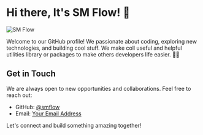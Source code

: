 # Hi there, It's SM Flow! 👋

![SM Flow](https://github.com/smflow/smflow/assets/160110169/f55efa78-6e85-4349-8dec-fdc999c04597)

Welcome to our GitHub profile! We passionate about coding, exploring new technologies, and building cool stuff. We make coll useful and helpful utilities library or packages to make others developers life easier. 💚🧡

## Get in Touch

We are always open to new opportunities and collaborations. Feel free to reach out:

- GitHub: [@smflow](https://github.com/smflow)
- Email: [Your Email Address](mailto:smflow1400@gmail.com)

Let's connect and build something amazing together!
